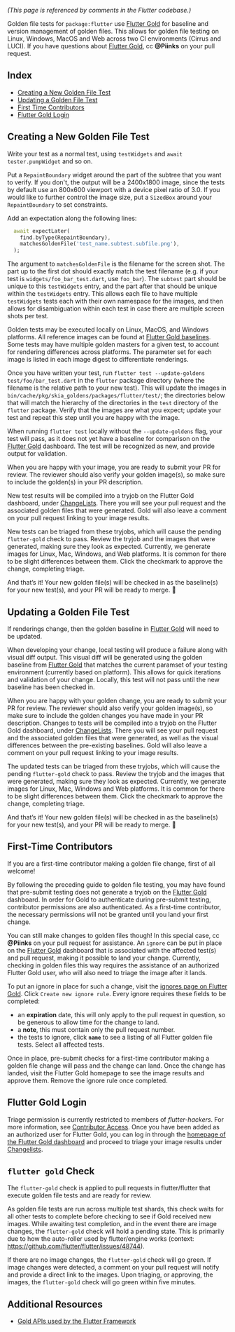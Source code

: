 _(This page is referenced by comments in the Flutter codebase.)_

Golden file tests for `package:flutter` use [Flutter Gold](https://flutter-gold.skia.org/?query=source_type%3Dflutter) for baseline and version management of golden files. This allows for golden file testing on Linux, Windows, MacOS and Web across two CI environments (Cirrus and LUCI). If you have questions about [Flutter Gold](https://flutter-gold.skia.org/?query=source_type%3Dflutter), cc **@Piinks** on your pull request.

## Index
- [Creating a New Golden File Test](https://github.com/flutter/flutter/wiki/Writing-a-golden-file-test-for-package%3Aflutter#creating-a-new-golden-file-test)
- [Updating a Golden File Test](https://github.com/flutter/flutter/wiki/Writing-a-golden-file-test-for-package%3Aflutter#updating-a-golden-file-test
)
- [First Time Contributors](https://github.com/flutter/flutter/wiki/Writing-a-golden-file-test-for-package%3Aflutter#first-time-contributors
)
- [Flutter Gold Login](https://github.com/flutter/flutter/wiki/Writing-a-golden-file-test-for-package%3Aflutter#flutter-gold-login
)


## Creating a New Golden File Test

Write your test as a normal test, using `testWidgets` and `await tester.pumpWidget` and so on.

Put a `RepaintBoundary` widget around the part of the subtree that you want to verify. If you don't, the output will be a 2400x1800 image, since the tests by default use an 800x600 viewport with a device pixel ratio of 3.0. If you would like to further control the image size, put a `SizedBox` around your `RepaintBoundary` to set constraints.

Add an expectation along the following lines:

```dart
  await expectLater(
    find.byType(RepaintBoundary),
    matchesGoldenFile('test_name.subtest.subfile.png'),
  );
```

The argument to `matchesGoldenFile` is the filename for the screen shot. The part up to the first dot should exactly match the test filename (e.g. if your test is `widgets/foo_bar_test.dart`, use `foo_bar`). The `subtest` part should be unique to this `testWidgets` entry, and the part after that should be unique within the `testWidgets` entry. This allows each file to have multiple `testWidgets` tests each with their own namespace for the images, and then allows for disambiguation within each test in case there are multiple screen shots per test. 

Golden tests may be executed locally on Linux, MacOS, and Windows platforms. All reference images can be found at [Flutter Gold baselines](https://flutter-gold.skia.org/list?fdiffmax=-1&fref=false&frgbamax=255&frgbamin=0&head=true&include=false&limit=50&master=false&match=name&metric=combined&neg=false&new_clstore=true&offset=0&pos=true&query=source_type%3Dflutter&sort=desc&unt=true). Some tests may have multiple golden masters for a given test, to account for rendering differences across platforms. The parameter set for each image is listed in each image digest to differentiate renderings. 

Once you have written your test, run `flutter test --update-goldens test/foo/bar_test.dart` in the `flutter` package directory (where the filename is the relative path to your new test). This will update the images in `bin/cache/pkg/skia_goldens/packages/flutter/test/`; the directories below that will match the hierarchy of the directories in the `test` directory of the `flutter` package. Verify that the images are what you expect; update your test and repeat this step until you are happy with the image.

When running `flutter test` locally without the `--update-goldens` flag, your test will pass, as it does not yet have a baseline for comparison on the [Flutter Gold](https://flutter-gold.skia.org/?query=source_type%3Dflutter) dashboard. The test will be recognized as new, and provide output for validation.

When you are happy with your image, you are ready to submit your PR for review. The reviewer should also verify your golden image(s), so make sure to include the golden(s) in your PR description. 

New test results will be compiled into a tryjob on the Flutter Gold dashboard, under [ChangeLists](https://flutter-gold.skia.org/changelists). There you will see your pull request and the associated golden files that were generated. Gold will also leave a comment on your pull request linking to your image results.

New tests can be triaged from these tryjobs, which will cause the pending `flutter-gold` check to pass. Review the tryjob and the images that were generated, making sure they look as expected. Currently, we generate images for Linux, Mac, Windows, and Web platforms. It is common for there to be slight differences between them. Click the checkmark to approve the change, completing triage.

And that’s it! Your new golden file(s) will be checked in as the baseline(s) for your new test(s), and your PR will be ready to merge. :tada:

## Updating a Golden File Test

If renderings change, then the golden baseline in [Flutter Gold](https://flutter-gold.skia.org/?query=source_type%3Dflutter) will need to be updated.

When developing your change, local testing will produce a failure along with visual diff output. This visual diff will be generated using the golden baseline from [Flutter Gold](https://flutter-gold.skia.org/?query=source_type%3Dflutter) that matches the current paramset of your testing environment (currently based on platform). This allows for quick iterations and validation of your change. Locally, this test will not pass until the new baseline has been checked in.

When you are happy with your golden change, you are ready to submit your PR for review. The reviewer should also verify your golden image(s), so make sure to include the golden changes you have made in your PR description. Changes to tests will be compiled into a tryjob on the Flutter Gold dashboard, under [ChangeLists](https://flutter-gold.skia.org/changelists). There you will see your pull request and the associated golden files that were generated, as well as the visual differences between the pre-existing baselines. Gold will also leave a comment on your pull request linking to your image results.

The updated tests can be triaged from these tryjobs, which will cause the pending `flutter-gold` check to pass. Review the tryjob and the images that were generated, making sure they look as expected. Currently, we generate images for Linux, Mac, Windows and Web platforms. It is common for there to be slight differences between them. Click the checkmark to approve the change, completing triage.

And that’s it! Your new golden file(s) will be checked in as the baseline(s) for your new test(s), and your PR will be ready to merge. :tada:

## First-Time Contributors

If you are a first-time contributor making a golden file change, first of all welcome!

By following the preceding guide to golden file testing, you may have found that pre-submit testing does not generate a tryjob on the [Flutter Gold](https://flutter-gold.skia.org/?query=source_type%3Dflutter) dashboard. In order for Gold to authenticate during pre-submit testing, contributor permissions are also authenticated. As a first-time contributor, the necessary permissions will not be granted until you land your first change.

You can still make changes to golden files though! In this special case, cc **@Piinks** on your pull request for assistance. An `ignore` can be put in place on the [Flutter Gold](https://flutter-gold.skia.org/?query=source_type%3Dflutter) dashboard that is associated with the affected test(s) and pull request, making it possible to land your change. Currently, checking in golden files this way requires the assistance of an authorized Flutter Gold user, who will also need to triage the image after it lands.

To put an ignore in place for such a change, visit the [ignores page on Flutter Gold](https://flutter-gold.skia.org/ignores). Click `Create new ignore rule`. Every ignore requires these fields to be completed:
- an **expiration** date, this will only apply to the pull request in question, so be generous to allow time for the change to land.
- a **note**, this must contain only the pull request number.
- the tests to ignore, click **`name`** to see a listing of all Flutter golden file tests. Select all affected tests.

Once in place, pre-submit checks for a first-time contributor making a golden file change will pass and the change can land. Once the change has landed, visit the Flutter Gold homepage to see the image results and approve them. Remove the ignore rule once completed.


## Flutter Gold Login

Triage permission is currently restricted to members of *flutter-hackers*. For more information, see [Contributor Access](https://github.com/flutter/flutter/wiki/Contributor-access).
Once you have been added as an authorized user for Flutter Gold, you can log in through the [homepage of the Flutter Gold dashboard](https://flutter-gold.skia.org/) and proceed to triage your image results under [Changelists](https://flutter-gold.skia.org/changelists).

## `flutter gold` Check

The `flutter-gold` check is applied to pull requests in flutter/flutter that execute golden file tests and are ready for review. 

As golden file tests are run across multiple test shards, this check waits for all other tests to complete before checking to see if Gold received new images. While awaiting test completion, and in the event there are image changes, the `flutter-gold` check will hold a pending state. This is primarily due to how the auto-roller used by flutter/engine works (context: https://github.com/flutter/flutter/issues/48744).

If there are no image changes, the `flutter-gold` check will go green. If image changes were detected, a comment on your pull request will notify and provide a direct link to the images. Upon triaging, or approving, the images, the `flutter-gold` check will go green within five minutes.

## Additional Resources
- [Gold APIs used by the Flutter Framework](https://docs.google.com/document/d/1H3CDqT7zBUt4Je2HPQpleYA-drwj2oy0mdPlSdf2d4A/edit?usp=sharing)